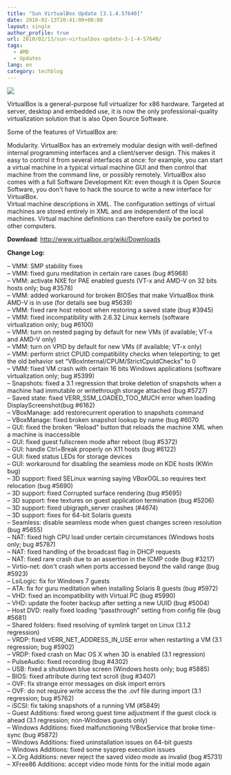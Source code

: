 ```yaml
---
title: "Sun VirtualBox Update [3.1.4.57640]"
date: 2010-02-13T20:41:00+00:00
layout: single
author_profile: true
url: 2010/02/13/sun-virtualbox-update-3-1-4-57640/
tags:
  - AMD
  - Updates
lang: en
category: techblog
---
```

[![](http://2.bp.blogspot.com/_vaUVXcmC3OI/S3cGuZPL9LI/AAAAAAAAA8g/paK4gz7GWxQ/s640/virtualBox.gif)](http://2.bp.blogspot.com/_vaUVXcmC3OI/S3cGuZPL9LI/AAAAAAAAA8g/paK4gz7GWxQ/s1600-h/virtualBox.gif)

VirtualBox is a general-purpose full virtualizer for x86 hardware. Targeted at server, desktop and embedded use, it is now the only professional-quality virtualization solution that is also Open Source Software.

Some of the features of VirtualBox are:

Modularity. VirtualBox has an extremely modular design with well-defined internal programming interfaces and a client/server design. This makes it easy to control it from several interfaces at once: for example, you can start a virtual machine in a typical virtual machine GUI and then control that machine from the command line, or possibly remotely. VirtualBox also comes with a full Software Development Kit: even though it is Open Source Software, you don't have to hack the source to write a new interface for VirtualBox.  
Virtual machine descriptions in XML. The configuration settings of virtual machines are stored entirely in XML and are independent of the local machines. Virtual machine definitions can therefore easily be ported to other computers.

**Download**: <http://www.virtualbox.org/wiki/Downloads>

**Change Log:**

&#8211; VMM: SMP stability fixes  
&#8211; VMM: fixed guru meditation in certain rare cases (bug #5968)  
&#8211; VMM: activate NXE for PAE enabled guests (VT-x and AMD-V on 32 bits hosts only; bug #3578)  
&#8211; VMM: added workaround for broken BIOSes that make VirtualBox think AMD-V is in use (for details see bug #5639)  
&#8211; VMM: fixed rare host reboot when restoring a saved state (bug #3945)  
&#8211; VMM: fixed incompatibility with 2.6.32 Linux kernels (software virtualization only; bug #6100)  
&#8211; VMM: turn on nested paging by default for new VMs (if available; VT-x and AMD-V only)  
&#8211; VMM: turn on VPID by default for new VMs (if available; VT-x only)  
&#8211; VMM: perform strict CPUID compatibility checks when teleporting; to get the old behavior set “VBoxInternal/CPUM/StrictCpuIdChecks” to 0  
&#8211; VMM: fixed VM crash with certain 16 bits Windows applications (software virtualization only; bug #5399)  
&#8211; Snapshots: fixed a 3.1 regression that broke deletion of snapshots when a machine had immutable or writethrough storage attached (bug #5727)  
&#8211; Saved state: fixed VERR\_SSM\_LOADED\_TOO\_MUCH error when loading DisplayScreenshot(bug #6162)  
&#8211; VBoxManage: add restorecurrent operation to snapshots command  
&#8211; VBoxManage: fixed broken snapshot lookup by name (bug #6070  
&#8211; GUI: fixed the broken “Reload” button that reloads the machine XML when a machine is inaccessible  
&#8211; GUI: fixed guest fullscreen mode after reboot (bug #5372)  
&#8211; GUI: handle Ctrl+Break properly on X11 hosts (bug #6122)  
&#8211; GUI: fixed status LEDs for storage devices  
&#8211; GUI: workaround for disabling the seamless mode on KDE hosts (KWin bug)  
&#8211; 3D support: fixed SELinux warning saying VBoxOGL.so requires text relocation (bug #5690)  
&#8211; 3D support: fixed Corrupted surface rendering (bug #5695)  
&#8211; 3D support: free textures on guest application termination (bug #5206)  
&#8211; 3D support: fixed ubigraph_server crashes (#4674)  
&#8211; 3D support: fixes for 64-bit Solaris guests  
&#8211; Seamless: disable seamless mode when guest changes screen resolution (bug #5655)  
&#8211; NAT: fixed high CPU load under certain circumstances (Windows hosts only; bug #5787)  
&#8211; NAT: fixed handling of the broadcast flag in DHCP requests  
&#8211; NAT: fixed rare crash due to an assertion in the ICMP code (bug #3217)  
&#8211; Virtio-net: don't crash when ports accessed beyond the valid range (bug #5923)  
&#8211; LsiLogic: fix for Windows 7 guests  
&#8211; ATA: fix for guru meditation when installing Solaris 8 guests (bug #5972)  
&#8211; VHD: fixed an incompatibility with Virtual PC (bug #5990)  
&#8211; VHD: update the footer backup after setting a new UUID (bug #5004)  
&#8211; Host DVD: really fixed loading “passthrough” setting from config file (bug #5681)  
&#8211; Shared folders: fixed resolving of symlink target on Linux (3.1.2 regression)  
&#8211; VRDP: fixed VERR\_NET\_ADDRESS\_IN\_USE error when restarting a VM (3.1 regression; bug #5902)  
&#8211; VRDP: fixed crash on Mac OS X when 3D is enabled (3.1 regression)  
&#8211; PulseAudio: fixed recording (bug #4302)  
&#8211; USB: fixed a shutdown blue screen (Windows hosts only; bug #5885)  
&#8211; BIOS: fixed attribute during text scroll (bug #3407)  
&#8211; OVF: fix strange error messages on disk import errors  
&#8211; OVF: do not require write access the the .ovf file during import (3.1 regression; bug #5762)  
&#8211; iSCSI: fix taking snapshots of a running VM (#5849)  
&#8211; Guest Additions: fixed wrong guest time adjustment if the guest clock is ahead (3.1 regression; non-Windows guests only)  
&#8211; Windows Additions: fixed malfunctioning !VBoxService that broke time-sync (bug #5872)  
&#8211; Windows Additions: fixed uninstallation issues on 64-bit guests  
&#8211; Windows Additions: fixed some sysprep execution issues  
&#8211; X.Org Additions: never reject the saved video mode as invalid (bug #5731)  
&#8211; XFree86 Additions: accept video mode hints for the initial mode again